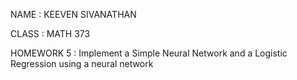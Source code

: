 NAME : KEEVEN SIVANATHAN

CLASS : MATH 373

HOMEWORK 5 : Implement a Simple Neural Network and a Logistic Regression using a neural network

